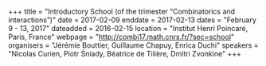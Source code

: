 +++
title = "Introductory School (of the trimester “Combinatorics and interactions”)"
date = 2017-02-09
enddate = 2017-02-13
dates = "February 9 - 13, 2017"
dateadded = 2016-02-15
location = "Institut Henri Poincaré, Paris, France"
webpage = "http://combi17.math.cnrs.fr/?sec=school"
organisers = "Jérémie Bouttier, Guillaume Chapuy, Enrica Duchi"
speakers = "Nicolas Curien, Piotr Śniady, Béatrice de Tilière, Dmitri Zvonkine"
+++
